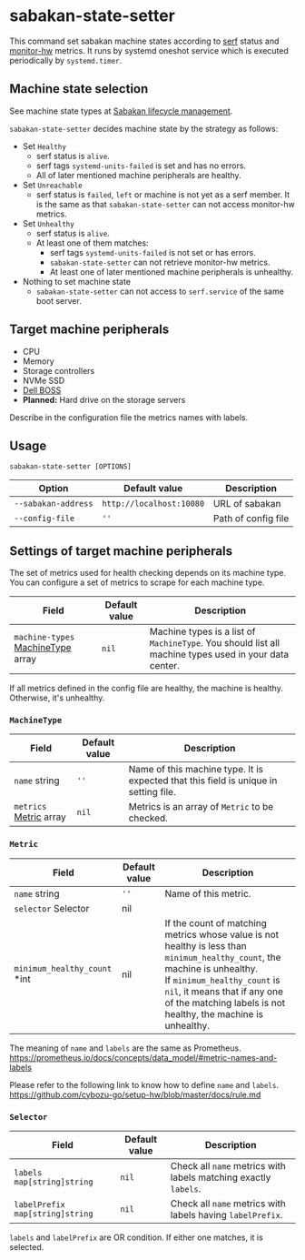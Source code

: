 sabakan-state-setter
====================

This command set sabakan machine states according to [serf][] status and [monitor-hw][] metrics.
It runs by systemd oneshot service which is executed periodically by `systemd.timer`.

Machine state selection
-----------------------

See machine state types at [Sabakan lifecycle management](https://github.com/cybozu-go/sabakan/blob/master/docs/lifecycle.md).

`sabakan-state-setter` decides machine state by the strategy as follows:

- Set `Healthy`
  - serf status is `alive`.
  - serf tags `systemd-units-failed` is set and has no errors.
  - All of later mentioned machine peripherals are healthy.
- Set `Unreachable`
  - serf status is `failed`, `left` or machine is not yet as a serf member. It is the same as that `sabakan-state-setter` can not access monitor-hw metrics.
- Set `Unhealthy`
  - serf status is `alive`.
  - At least one of them matches:
    - serf tags `systemd-units-failed` is not set or has errors.
    - `sabakan-state-setter` can not retrieve monitor-hw metrics.
    - At least one of later mentioned machine peripherals is unhealthy.
- Nothing to set machine state
  - `sabakan-state-setter` can not access to `serf.service` of the same boot server.

Target machine peripherals
--------------------------

- CPU
- Memory
- Storage controllers
- NVMe SSD
- [Dell BOSS][]
- **Planned:** Hard drive on the storage servers

Describe in the configuration file the metrics names with labels.

Usage
-----

```console
sabakan-state-setter [OPTIONS]
```

| Option              | Default value            | Description         |
| ------------------- | ------------------------ | --------------      |
| `--sabakan-address` | `http://localhost:10080` | URL of sabakan      |
| `--config-file`     | `''`                     | Path of config file |

Settings of target machine peripherals
--------------------------------------

The set of metrics used for health checking depends on its machine type.
You can configure a set of metrics to scrape for each machine type.

| Field                                             | Default value            | Description                                                                                         |
| -------------------                               | ------------------------ | --------------                                                                                      |
| `machine-types` [MachineType](#MachineType) array | `nil`                    | Machine types is a list of `MachineType`. You should list all machine types used in your data center. |

If all metrics defined in the config file are healthy, the machine is healthy. Otherwise, it's unhealthy.

### `MachineType`

| Field                             | Default value            | Description                                                                                                               |
| -------------------               | ------------------------ | --------------                                                                                                            |
| `name` string                     | `''`                     | Name of this machine type. It is expected that this field is unique in setting file.                                      |
| `metrics` [Metric](#Metric) array | `nil`                    | Metrics is an array of `Metric` to be checked. |

### `Metric`

| Field                       | Default value            | Description                                                                                                                                                                                                                                                     |
| -------------------         | ------------------------ | --------------                                                                                                                                                                                                                                                  |
| `name` string               | `''`                     | Name of this metric.                                                                                                                                                                                                                                            |
| `selector` Selector         | nil                      |                                                                                                                                                                                                                                                                  |
| `minimum_healthy_count` *int | nil                       | If the count of matching metrics whose value is not healthy is less than `minimum_healthy_count`, the machine is unhealthy.<br/>If `minimum_healthy_count` is `nil`, it means that if any one of the matching labels is not healthy, the machine is unhealthy. |

The meaning of `name` and `labels` are the same as Prometheus.
https://prometheus.io/docs/concepts/data_model/#metric-names-and-labels

Please refer to the following link to know how to define `name` and `labels`.
https://github.com/cybozu-go/setup-hw/blob/master/docs/rule.md

### `Selector`

| Field                             | Default value            | Description                                                     |
| -------------------               | ------------------------ | --------------                                                  |
| `labels` `map[string]string`      | `nil`                    | Check all `name` metrics with labels matching exactly `labels`. |
| `labelPrefix` `map[string]string` | `nil`                    | Check all `name` metrics with labels having `labelPrefix`.      |

`labels` and `labelPrefix` are OR condition. If either one matches, it is selected.


[serf]: https://www.serf.io/
[monitor-hw]: https://github.com/cybozu-go/setup-hw/blob/master/docs/monitor-hw.md
[Dell BOSS]: https://i.dell.com/sites/doccontent/shared-content/data-sheets/en/Documents/Dell-PowerEdge-Boot-Optimized-Storage-Solution.pdf
